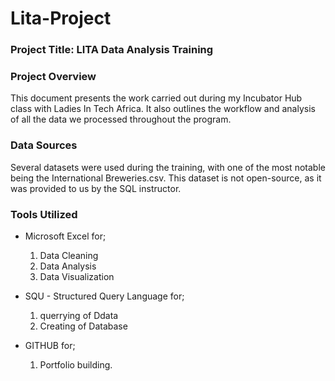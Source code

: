 # Lita-Project

### Project Title: LITA Data Analysis Training

### Project Overview 
This document presents the work carried out during my Incubator Hub class with Ladies In Tech Africa. It also outlines the workflow and analysis of all the data we processed throughout the program.

### Data Sources
Several datasets were used during the training, with one of the most notable being the International Breweries.csv. This dataset is not open-source, as it was provided to us by the SQL instructor.

### Tools Utilized
- Microsoft Excel for;
   1. Data Cleaning
   2. Data Analysis
   3. Data Visualization
      
- SQU - Structured Query Language for;
   1. querrying of Ddata
   2. Creating of Database
   
- GITHUB for;
   1. Portfolio building.
